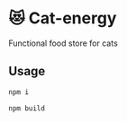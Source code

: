 # :heart_eyes_cat: Cat-energy

Functional food store for cats

## Usage
```bash
npm i
```
```bash
npm build
```
